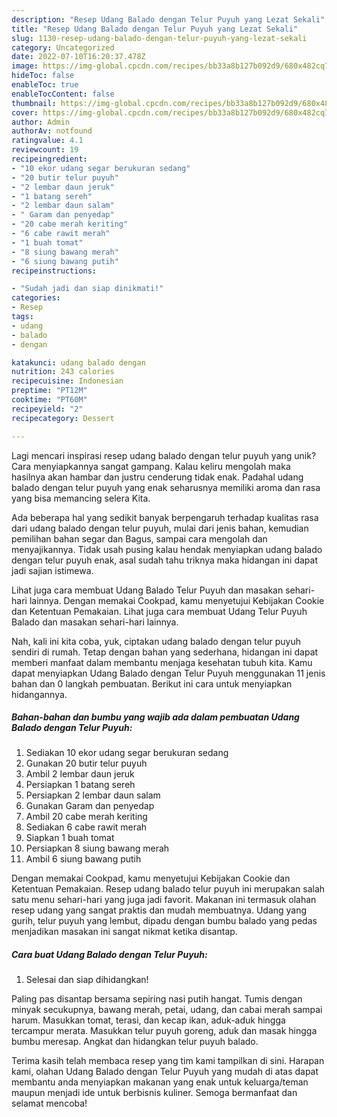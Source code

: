```yaml
---
description: "Resep Udang Balado dengan Telur Puyuh yang Lezat Sekali"
title: "Resep Udang Balado dengan Telur Puyuh yang Lezat Sekali"
slug: 1130-resep-udang-balado-dengan-telur-puyuh-yang-lezat-sekali
category: Uncategorized
date: 2022-07-10T16:20:37.478Z
image: https://img-global.cpcdn.com/recipes/bb33a8b127b092d9/680x482cq70/udang-balado-dengan-telur-puyuh-foto-resep-utama.jpg
hideToc: false
enableToc: true
enableTocContent: false
thumbnail: https://img-global.cpcdn.com/recipes/bb33a8b127b092d9/680x482cq70/udang-balado-dengan-telur-puyuh-foto-resep-utama.jpg
cover: https://img-global.cpcdn.com/recipes/bb33a8b127b092d9/680x482cq70/udang-balado-dengan-telur-puyuh-foto-resep-utama.jpg
author: Admin
authorAv: notfound
ratingvalue: 4.1
reviewcount: 19
recipeingredient:
- "10 ekor udang segar berukuran sedang"
- "20 butir telur puyuh"
- "2 lembar daun jeruk"
- "1 batang sereh"
- "2 lembar daun salam"
- " Garam dan penyedap"
- "20 cabe merah keriting"
- "6 cabe rawit merah"
- "1 buah tomat"
- "8 siung bawang merah"
- "6 siung bawang putih"
recipeinstructions:

- "Sudah jadi dan siap dinikmati!"
categories:
- Resep
tags:
- udang
- balado
- dengan

katakunci: udang balado dengan 
nutrition: 243 calories
recipecuisine: Indonesian
preptime: "PT12M"
cooktime: "PT60M"
recipeyield: "2"
recipecategory: Dessert

---
```





Lagi mencari inspirasi resep udang balado dengan telur puyuh yang unik? Cara menyiapkannya sangat gampang. Kalau keliru mengolah maka hasilnya akan hambar dan justru cenderung tidak enak. Padahal udang balado dengan telur puyuh yang enak seharusnya memiliki aroma dan rasa yang bisa memancing selera Kita.





Ada beberapa hal yang sedikit banyak berpengaruh terhadap kualitas rasa dari udang balado dengan telur puyuh, mulai dari jenis bahan, kemudian pemilihan bahan segar dan Bagus, sampai cara mengolah dan menyajikannya. Tidak usah pusing kalau hendak menyiapkan udang balado dengan telur puyuh enak,      asal sudah tahu triknya maka hidangan ini dapat jadi sajian istimewa.














Lihat juga cara membuat Udang Balado Telur Puyuh dan masakan sehari-hari lainnya. Dengan memakai Cookpad, kamu menyetujui Kebijakan Cookie dan Ketentuan Pemakaian. Lihat juga cara membuat Udang Telur Puyuh Balado dan masakan sehari-hari lainnya.






Nah, kali ini kita coba, yuk, ciptakan udang balado dengan telur puyuh sendiri di rumah. Tetap dengan bahan yang sederhana, hidangan ini dapat memberi manfaat dalam membantu menjaga kesehatan tubuh kita. Kamu dapat menyiapkan Udang Balado dengan Telur Puyuh menggunakan 11 jenis bahan dan 0 langkah pembuatan. Berikut ini cara untuk menyiapkan hidangannya.

<!--inarticleads1-->

##### Bahan-bahan dan bumbu yang wajib ada dalam pembuatan Udang Balado dengan Telur Puyuh:

1. Sediakan 10 ekor udang segar berukuran sedang
1. Gunakan 20 butir telur puyuh
1. Ambil 2 lembar daun jeruk
1. Persiapkan 1 batang sereh
1. Persiapkan 2 lembar daun salam
1. Gunakan  Garam dan penyedap
1. Ambil 20 cabe merah keriting
1. Sediakan 6 cabe rawit merah
1. Siapkan 1 buah tomat
1. Persiapkan 8 siung bawang merah
1. Ambil 6 siung bawang putih


Dengan memakai Cookpad, kamu menyetujui Kebijakan Cookie dan Ketentuan Pemakaian. Resep udang balado telur puyuh ini merupakan salah satu menu sehari-hari yang juga jadi favorit. Makanan ini termasuk olahan resep udang yang sangat praktis dan mudah membuatnya. Udang yang gurih, telur puyuh yang lembut, dipadu dengan bumbu balado yang pedas menjadikan masakan ini sangat nikmat ketika disantap. 

<!--inarticleads2-->

##### Cara buat Udang Balado dengan Telur Puyuh:


1. Selesai dan siap dihidangkan!

Paling pas disantap bersama sepiring nasi putih hangat. Tumis dengan minyak secukupnya, bawang merah, petai, udang, dan cabai merah sampai harum. Masukkan tomat, terasi, dan kecap ikan, aduk-aduk hingga tercampur merata. Masukkan telur puyuh goreng, aduk dan masak hingga bumbu meresap. Angkat dan hidangkan telur puyuh balado. 

Terima kasih telah membaca resep yang tim kami tampilkan di sini. Harapan kami, olahan Udang Balado dengan Telur Puyuh yang mudah di atas dapat membantu anda menyiapkan makanan yang enak untuk keluarga/teman maupun menjadi ide untuk berbisnis kuliner. Semoga bermanfaat dan selamat mencoba!
